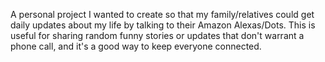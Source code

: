 A personal project I wanted to create so that my family/relatives could get daily updates about my life by talking to their Amazon Alexas/Dots. This is useful for sharing random funny stories or updates that don't warrant a phone call, and it's a good way to keep everyone connected.